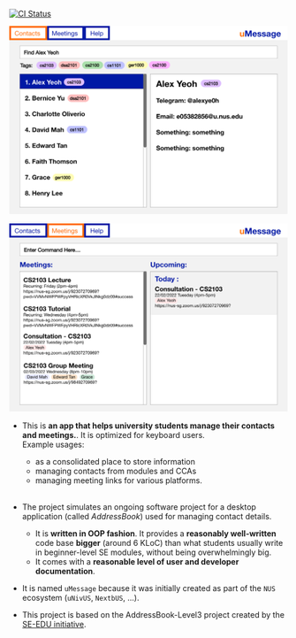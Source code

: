 [![CI Status](https://github.com/se-edu/addressbook-level3/workflows/Java%20CI/badge.svg)](https://github.com/AY2122S2-CS2103-W16-2/tp/actions)

![Ui](docs/images/Ui.png)

![Ui2](docs/images/Ui2.png)

* This is **an app that helps university students manage their contacts and meetings.**. It is optimized for keyboard users.<br>
  Example usages:
  * as a consolidated place to store information
  * managing contacts from modules and CCAs
  * managing meeting links for various platforms.

  <br>
* The project simulates an ongoing software project for a desktop application (called _AddressBook_) used for managing contact details.
  * It is **written in OOP fashion**. It provides a **reasonably well-written** code base **bigger** (around 6 KLoC) than what students usually write in beginner-level SE modules, without being overwhelmingly big.
  * It comes with a **reasonable level of user and developer documentation**.
* It is named `uMessage` because it was initially created as part of the `NUS` ecosystem (`uNivUS`, `NextbUS`, ...).
* This project is based on the AddressBook-Level3 project created by the [SE-EDU initiative](https://se-education.org).

